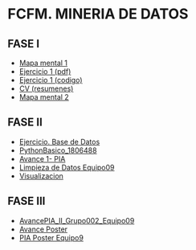 # FCFM. MINERIA DE DATOS
## FASE I

- [Mapa mental 1](https://github.com/AlisonRoldan13/MineriaDeDatos/blob/master/MapaMental_1_1806488.pdf)
- [Ejercicio 1 (pdf)](https://github.com/AlisonRoldan13/MineriaDeDatos/blob/master/Ejercicios1_Equipo7_Gpo002.pdf)
- [Ejercicio 1 (codigo)](https://github.com/AlisonRoldan13/MineriaDeDatos/blob/master/Ejercicios1_Equipo%207_Gpo002.ipynb)
- [CV (resumenes)](https://github.com/AlisonRoldan13/MineriaDeDatos/blob/master/Resumenes_1806488.pdf)
- [Mapa mental 2](https://github.com/AlisonRoldan13/MineriaDeDatos/blob/master/MapaMental_2_1806488.pdf)

## FASE II
- [Ejercicio. Base de Datos](https://github.com/AlisonRoldan13/MineriaDeDatos/blob/master/AnalisisBD_1806488.pdf)
- [PythonBasico_1806488](https://github.com/AlisonRoldan13/MineriaDeDatos/blob/master/PythonBasico_1806488.ipynb)
- [Avance 1- PIA](https://github.com/SaulArtHdz/MINERIADATOS/blob/master/Equipo%209%20-%20MinDat%20Gpo%20002%20-%20Avance%201%20PIA%20I.pdf)
- [Limpieza de Datos Equipo09](https://github.com/AlisonRoldan13/MineriaDeDatos/blob/master/Untitled%20(1).ipynb)
- [Visualizacion](https://github.com/AlisonRoldan13/MineriaDeDatos/blob/master/Visualizacion.ipynb)

## FASE III
- [AvancePIA_II_Grupo002_Equipo09](https://github.com/SaulArtHdz/MINERIADATOS/blob/master/AvancePIA_II_Gpo002_Equipo9.ipynb)
- [Avance Poster](https://github.com/AlisonRoldan13/MineriaDeDatos/blob/master/PIA%20POSTER%20FINAL%20-%20MINDAT%20(1).pdf)
- [PIA Poster Equipo9](https://github.com/AlisonRoldan13/MineriaDeDatos/blob/master/PIA_Equipo09_Grupo02.pdf)
